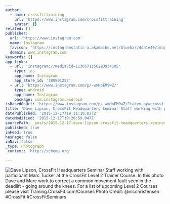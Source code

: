 ```yaml
---
author:
  - name: crossfittraining
    url: 'https://www.instagram.com/crossfittraining'
    avatar: {}
related: []
publisher:
  url: 'https://www.instagram.com'
  name: Instagram
  favicon: 'https://instagramstatic-a.akamaihd.net/bluebar/4da1e40/images/ico/favicon.ico'
  domain: www.instagram.com
keywords: []
app_links:
  - url: 'instagram://media?id=1130571156293934105'
    type: ios
    app_name: Instagram
    app_store_id: '389801252'
  - url: 'https://www.instagram.com/p/-wmHoEM9wZ/'
    type: android
    app_name: Instagram
    package: com.instagram.android
isBasedOnUrl: 'https://www.instagram.com/p/-wmHoEM9wZ/?taken-by=crossfittraining'
title: 'Dave Lipson, CrossFit Headquarters Seminar Staff working with participant Marc Tucker at the CrossFit Level 2 Trainer Course. In this photo Dave and Marc work to correct a common movement fault seen in the deadlift - going around the knees. For a list of upcoming Level 2 Courses please visit Training.CrossFit.com/Courses Photo Credit: @nicchristensen #CrossFit #CrossFitSeminars'
datePublished: '2015-12-17T19:31:10.027Z'
dateModified: '2015-12-17T19:28:59.047Z'
sourcePath: _posts/2015-12-17-dave-lipson-crossfit-headquarters-seminar-staff-working-wit.md
published: true
inFeed: true
hasPage: false
inNav: false
_type: Photograph
_context: 'http://schema.org'

---
```

![Dave Lipson&comma; CrossFit Headquarters Seminar Staff working with participant Marc Tucker at the CrossFit Level 2 Trainer Course&period; In this photo Dave and Marc work to correct a common movement fault seen in the deadlift - going around the knees&period; For a list of upcoming Level 2 Courses please visit Training&period;CrossFit&period;com&sol;Courses Photo Credit&colon; &commat;nicchristensen &num;CrossFit &num;CrossFitSeminars](https://scontent.cdninstagram.com/hphotos-xfp1/t51.2885-15/s640x640/sh0.08/e35/12301380_1653034808300768_1133641305_n.jpg)